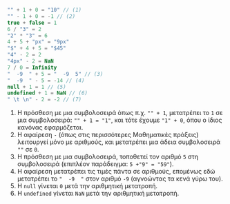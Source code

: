 
```js no-beautify
"" + 1 + 0 = "10" // (1)
"" - 1 + 0 = -1 // (2)
true + false = 1
6 / "3" = 2
"2" * "3" = 6
4 + 5 + "px" = "9px"
"$" + 4 + 5 = "$45"
"4" - 2 = 2
"4px" - 2 = NaN
7 / 0 = Infinity
"  -9  " + 5 = "  -9  5" // (3)
"  -9  " - 5 = -14 // (4)
null + 1 = 1 // (5)
undefined + 1 = NaN // (6)
" \t \n" - 2 = -2 // (7)
```

1. Η πρόσθεση με μια συμβολοσειρά όπως π.χ. `"" + 1`, μετατρέπει το `1` σε μια συμβολοσειρά: `"" + 1 = "1"`, και τότε έχουμε `"1" + 0`, όπου ο ίδιος κανόνας εφαρμόζεται.
2. Η αφαίρεση `-` (όπως στις περισσότερες Μαθηματικές πράξεις) λειτουργεί μόνο με αριθμούς, και μετατρέπει μια άδεια συμβολοσειρά `""` σε `0`.
3. Η πρόσθεση με μια συμβολοσειρά, τοποθετεί τον αριθμό `5` στη συμβολοσειρά (επιπλέον παράδειγμα: `5 +"9" = "59"`).
4. Η αφαίρεση μετατρέπει τις τιμές πάντα σε αριθμούς, επομένως εδώ μετατρέπει το `"  -9  "` στον αριθμό `-9` (αγνοώντας τα κενά γύρω του).
5. Η `null` γίνεται `0` μετά την αριθμητική μετατροπή.
6. Η `undefined` γίνεται `NaN` μετά την αριθμητική μετατροπή.

